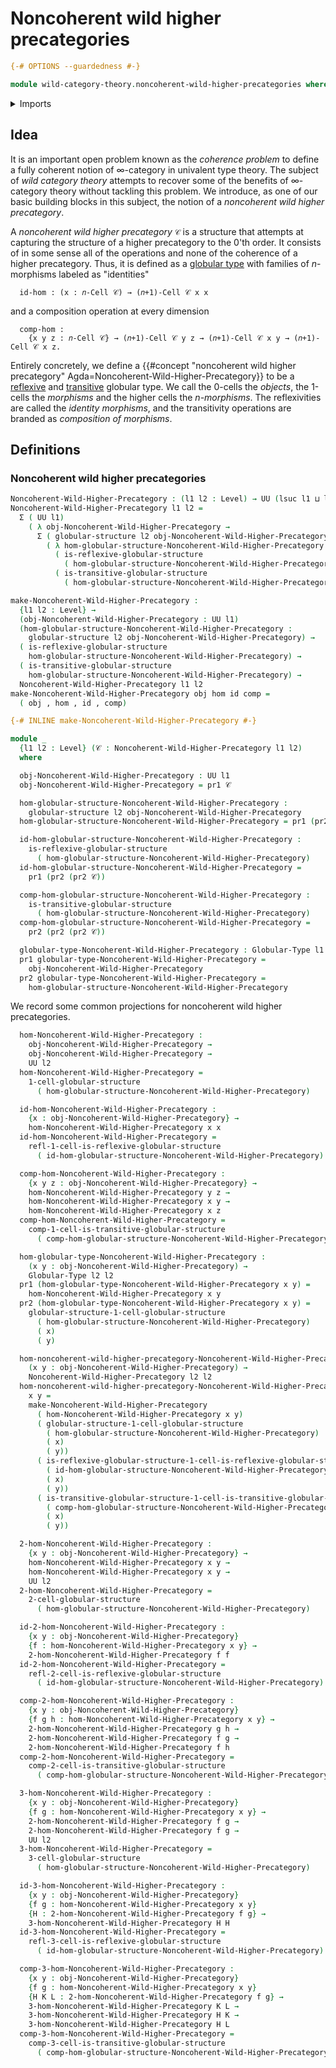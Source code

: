 # Noncoherent wild higher precategories

```agda
{-# OPTIONS --guardedness #-}

module wild-category-theory.noncoherent-wild-higher-precategories where
```

<details><summary>Imports</summary>

```agda
open import category-theory.precategories

open import foundation.action-on-identifications-binary-functions
open import foundation.cartesian-product-types
open import foundation.dependent-pair-types
open import foundation.function-types
open import foundation.homotopies
open import foundation.identity-types
open import foundation.sets
open import foundation.strictly-involutive-identity-types
open import foundation.universe-levels

open import structured-types.globular-types
open import structured-types.reflexive-globular-types
open import structured-types.transitive-globular-types
```

</details>

## Idea

It is an important open problem known as the _coherence problem_ to define a
fully coherent notion of $∞$-category in univalent type theory. The subject of
_wild category theory_ attempts to recover some of the benefits of $∞$-category
theory without tackling this problem. We introduce, as one of our basic building
blocks in this subject, the notion of a _noncoherent wild higher precategory_.

A _noncoherent wild higher precategory_ `𝒞` is a structure that attempts at
capturing the structure of a higher precategory to the $0$'th order. It consists
of in some sense all of the operations and none of the coherence of a higher
precategory. Thus, it is defined as a
[globular type](structured-types.globular-types.md) with families of
$n$-morphisms labeled as "identities"

```text
  id-hom : (x : 𝑛-Cell 𝒞) → (𝑛+1)-Cell 𝒞 x x
```

and a composition operation at every dimension

```text
  comp-hom :
    {x y z : 𝑛-Cell 𝒞} → (𝑛+1)-Cell 𝒞 y z → (𝑛+1)-Cell 𝒞 x y → (𝑛+1)-Cell 𝒞 x z.
```

Entirely concretely, we define a
{{#concept "noncoherent wild higher precategory" Agda=Noncoherent-Wild-Higher-Precategory}}
to be a [reflexive](structured-types.reflexive-globular-types.md) and
[transitive](structured-types.transitive-globular-types.md) globular type. We
call the 0-cells the _objects_, the 1-cells the _morphisms_ and the higher cells
the _$n$-morphisms_. The reflexivities are called the _identity morphisms_, and
the transitivity operations are branded as _composition of morphisms_.

## Definitions

### Noncoherent wild higher precategories

```agda
Noncoherent-Wild-Higher-Precategory : (l1 l2 : Level) → UU (lsuc l1 ⊔ lsuc l2)
Noncoherent-Wild-Higher-Precategory l1 l2 =
  Σ ( UU l1)
    ( λ obj-Noncoherent-Wild-Higher-Precategory →
      Σ ( globular-structure l2 obj-Noncoherent-Wild-Higher-Precategory)
        ( λ hom-globular-structure-Noncoherent-Wild-Higher-Precategory →
          ( is-reflexive-globular-structure
            ( hom-globular-structure-Noncoherent-Wild-Higher-Precategory)) ×
          ( is-transitive-globular-structure
            ( hom-globular-structure-Noncoherent-Wild-Higher-Precategory))))

make-Noncoherent-Wild-Higher-Precategory :
  {l1 l2 : Level} →
  (obj-Noncoherent-Wild-Higher-Precategory : UU l1)
  (hom-globular-structure-Noncoherent-Wild-Higher-Precategory :
    globular-structure l2 obj-Noncoherent-Wild-Higher-Precategory) →
  ( is-reflexive-globular-structure
    hom-globular-structure-Noncoherent-Wild-Higher-Precategory) →
  ( is-transitive-globular-structure
    hom-globular-structure-Noncoherent-Wild-Higher-Precategory) →
  Noncoherent-Wild-Higher-Precategory l1 l2
make-Noncoherent-Wild-Higher-Precategory obj hom id comp =
  ( obj , hom , id , comp)

{-# INLINE make-Noncoherent-Wild-Higher-Precategory #-}

module _
  {l1 l2 : Level} (𝒞 : Noncoherent-Wild-Higher-Precategory l1 l2)
  where

  obj-Noncoherent-Wild-Higher-Precategory : UU l1
  obj-Noncoherent-Wild-Higher-Precategory = pr1 𝒞

  hom-globular-structure-Noncoherent-Wild-Higher-Precategory :
    globular-structure l2 obj-Noncoherent-Wild-Higher-Precategory
  hom-globular-structure-Noncoherent-Wild-Higher-Precategory = pr1 (pr2 𝒞)

  id-hom-globular-structure-Noncoherent-Wild-Higher-Precategory :
    is-reflexive-globular-structure
      ( hom-globular-structure-Noncoherent-Wild-Higher-Precategory)
  id-hom-globular-structure-Noncoherent-Wild-Higher-Precategory =
    pr1 (pr2 (pr2 𝒞))

  comp-hom-globular-structure-Noncoherent-Wild-Higher-Precategory :
    is-transitive-globular-structure
      ( hom-globular-structure-Noncoherent-Wild-Higher-Precategory)
  comp-hom-globular-structure-Noncoherent-Wild-Higher-Precategory =
    pr2 (pr2 (pr2 𝒞))

  globular-type-Noncoherent-Wild-Higher-Precategory : Globular-Type l1 l2
  pr1 globular-type-Noncoherent-Wild-Higher-Precategory =
    obj-Noncoherent-Wild-Higher-Precategory
  pr2 globular-type-Noncoherent-Wild-Higher-Precategory =
    hom-globular-structure-Noncoherent-Wild-Higher-Precategory
```

We record some common projections for noncoherent wild higher precategories.

```agda
  hom-Noncoherent-Wild-Higher-Precategory :
    obj-Noncoherent-Wild-Higher-Precategory →
    obj-Noncoherent-Wild-Higher-Precategory →
    UU l2
  hom-Noncoherent-Wild-Higher-Precategory =
    1-cell-globular-structure
      ( hom-globular-structure-Noncoherent-Wild-Higher-Precategory)

  id-hom-Noncoherent-Wild-Higher-Precategory :
    {x : obj-Noncoherent-Wild-Higher-Precategory} →
    hom-Noncoherent-Wild-Higher-Precategory x x
  id-hom-Noncoherent-Wild-Higher-Precategory =
    refl-1-cell-is-reflexive-globular-structure
      ( id-hom-globular-structure-Noncoherent-Wild-Higher-Precategory)

  comp-hom-Noncoherent-Wild-Higher-Precategory :
    {x y z : obj-Noncoherent-Wild-Higher-Precategory} →
    hom-Noncoherent-Wild-Higher-Precategory y z →
    hom-Noncoherent-Wild-Higher-Precategory x y →
    hom-Noncoherent-Wild-Higher-Precategory x z
  comp-hom-Noncoherent-Wild-Higher-Precategory =
    comp-1-cell-is-transitive-globular-structure
      ( comp-hom-globular-structure-Noncoherent-Wild-Higher-Precategory)

  hom-globular-type-Noncoherent-Wild-Higher-Precategory :
    (x y : obj-Noncoherent-Wild-Higher-Precategory) →
    Globular-Type l2 l2
  pr1 (hom-globular-type-Noncoherent-Wild-Higher-Precategory x y) =
    hom-Noncoherent-Wild-Higher-Precategory x y
  pr2 (hom-globular-type-Noncoherent-Wild-Higher-Precategory x y) =
    globular-structure-1-cell-globular-structure
      ( hom-globular-structure-Noncoherent-Wild-Higher-Precategory)
      ( x)
      ( y)

  hom-noncoherent-wild-higher-precategory-Noncoherent-Wild-Higher-Precategory :
    (x y : obj-Noncoherent-Wild-Higher-Precategory) →
    Noncoherent-Wild-Higher-Precategory l2 l2
  hom-noncoherent-wild-higher-precategory-Noncoherent-Wild-Higher-Precategory
    x y =
    make-Noncoherent-Wild-Higher-Precategory
      ( hom-Noncoherent-Wild-Higher-Precategory x y)
      ( globular-structure-1-cell-globular-structure
        ( hom-globular-structure-Noncoherent-Wild-Higher-Precategory)
        ( x)
        ( y))
      ( is-reflexive-globular-structure-1-cell-is-reflexive-globular-structure
        ( id-hom-globular-structure-Noncoherent-Wild-Higher-Precategory)
        ( x)
        ( y))
      ( is-transitive-globular-structure-1-cell-is-transitive-globular-structure
        ( comp-hom-globular-structure-Noncoherent-Wild-Higher-Precategory)
        ( x)
        ( y))
```

```agda
  2-hom-Noncoherent-Wild-Higher-Precategory :
    {x y : obj-Noncoherent-Wild-Higher-Precategory} →
    hom-Noncoherent-Wild-Higher-Precategory x y →
    hom-Noncoherent-Wild-Higher-Precategory x y →
    UU l2
  2-hom-Noncoherent-Wild-Higher-Precategory =
    2-cell-globular-structure
      ( hom-globular-structure-Noncoherent-Wild-Higher-Precategory)

  id-2-hom-Noncoherent-Wild-Higher-Precategory :
    {x y : obj-Noncoherent-Wild-Higher-Precategory}
    {f : hom-Noncoherent-Wild-Higher-Precategory x y} →
    2-hom-Noncoherent-Wild-Higher-Precategory f f
  id-2-hom-Noncoherent-Wild-Higher-Precategory =
    refl-2-cell-is-reflexive-globular-structure
      ( id-hom-globular-structure-Noncoherent-Wild-Higher-Precategory)

  comp-2-hom-Noncoherent-Wild-Higher-Precategory :
    {x y : obj-Noncoherent-Wild-Higher-Precategory}
    {f g h : hom-Noncoherent-Wild-Higher-Precategory x y} →
    2-hom-Noncoherent-Wild-Higher-Precategory g h →
    2-hom-Noncoherent-Wild-Higher-Precategory f g →
    2-hom-Noncoherent-Wild-Higher-Precategory f h
  comp-2-hom-Noncoherent-Wild-Higher-Precategory =
    comp-2-cell-is-transitive-globular-structure
      ( comp-hom-globular-structure-Noncoherent-Wild-Higher-Precategory)
```

```agda
  3-hom-Noncoherent-Wild-Higher-Precategory :
    {x y : obj-Noncoherent-Wild-Higher-Precategory}
    {f g : hom-Noncoherent-Wild-Higher-Precategory x y} →
    2-hom-Noncoherent-Wild-Higher-Precategory f g →
    2-hom-Noncoherent-Wild-Higher-Precategory f g →
    UU l2
  3-hom-Noncoherent-Wild-Higher-Precategory =
    3-cell-globular-structure
      ( hom-globular-structure-Noncoherent-Wild-Higher-Precategory)

  id-3-hom-Noncoherent-Wild-Higher-Precategory :
    {x y : obj-Noncoherent-Wild-Higher-Precategory}
    {f g : hom-Noncoherent-Wild-Higher-Precategory x y}
    {H : 2-hom-Noncoherent-Wild-Higher-Precategory f g} →
    3-hom-Noncoherent-Wild-Higher-Precategory H H
  id-3-hom-Noncoherent-Wild-Higher-Precategory =
    refl-3-cell-is-reflexive-globular-structure
      ( id-hom-globular-structure-Noncoherent-Wild-Higher-Precategory)

  comp-3-hom-Noncoherent-Wild-Higher-Precategory :
    {x y : obj-Noncoherent-Wild-Higher-Precategory}
    {f g : hom-Noncoherent-Wild-Higher-Precategory x y}
    {H K L : 2-hom-Noncoherent-Wild-Higher-Precategory f g} →
    3-hom-Noncoherent-Wild-Higher-Precategory K L →
    3-hom-Noncoherent-Wild-Higher-Precategory H K →
    3-hom-Noncoherent-Wild-Higher-Precategory H L
  comp-3-hom-Noncoherent-Wild-Higher-Precategory =
    comp-3-cell-is-transitive-globular-structure
      ( comp-hom-globular-structure-Noncoherent-Wild-Higher-Precategory)
```
